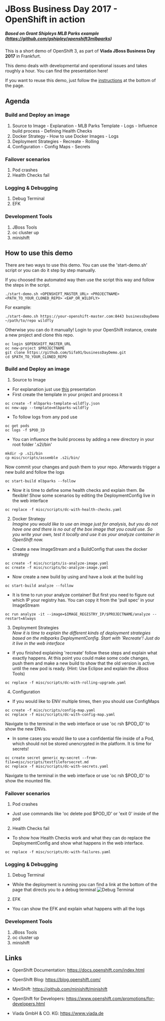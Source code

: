# JBoss Business Day 2017 - OpenShift in action
##### Based on Grant Shipleys MLB Parks example (https://github.com/gshipley/openshift3mlbparks)

This is a short demo of OpenShift 3, as part of <b>Viada JBoss Business Day 2017</b> in Frankfurt.

This demo deals with developmental and operational issues and takes roughly a hour.
You can find the presentation here!

If you want to reuse this demo, just follow the [instructions][f1572854] at the bottom of the page.    
## Agenda
### Build and Deploy an image
  1. Source to Image
    - Explanation
    - MLB Parks Template
    - Logs
    - Influence build process
    - Defining Health Checks
  2. Docker Strategy
    - How to use Docker Images
    - Logs
  3. Deployment Strategies
    - Recreate
    - Rolling
  4. Configuration
    - Config Maps
    - Secrets

  [f1572854]: https://github.com/Sifa91/businessDayDemo#how-to-use-this-demo "How to"

### Failover scenarios
  1. Pod crashes
  2. Health Checks fail

### Logging & Debugging
  1. Debug Terminal
  2. EFK

### Development Tools
  1. JBoss Tools
  2. oc cluster up
  3. minishift


## How to use this demo
There are two ways to use this demo. You can use the 'start-demo.sh' script or you can do it step by step manually.

If you choosed the automated way then use the script this way and follow the steps in the script.
```
./start-demo.sh <OPENSHIFT_MASTER_URL> <PROJECTNAME> <PATH_TO_YOUR_CLONED_REPO> <EAP_OR_WILDFLY>
```
For example:

```
./start-demo.sh https://your-openshift-master.com:8443 businessDayDemo ~/path/to/repo wildfly
```

Otherwise you can do it manually!
Login to your OpenShift instance, create a new project and clone this repo.

```
oc login $OPENSHIFT_MASTER_URL
oc new-project $PROJECTNAME
git clone https://github.com/Sifa91/businessDayDemo.git
cd $PATH_TO_YOUR_CLONED_REPO
```
### Build and Deploy an image
1. Source to Image
  - For explanation just use [this][aa426728] presentation
  - First create the template in your project and process it
  ```
  oc create -f mlbparks-template-wildfly.json
  oc new-app --template=mlbparks-wildfly
  ```
  - To follow logs from any pod use
```
oc get pods
oc logs -f $POD_ID
```
  - You can influence the build process by adding a new directory in your root folder '.s2i/bin'
  ```
  mkdir -p .s2i/bin
  cp misc/scripts/assemble .s2i/bin/
  ```
  Now commit your changes and push them to your repo. Afterwards trigger a new build and follow the logs
  ```
  oc start-build mlbparks --follow
  ```
  - Now it is time to define some health checks and explain them. Be flexible! Show some scenarios by editing the DeploymentConfig live in the web interface
  ```
  oc replace -f misc/scripts/dc-with-health-checks.yaml
  ```

2. Docker Strategy<br>
<i>Imagine you would like to use an image just for analysis, but you do not have one and there is no out of the box image that you could use. So you write your own, test it locally and use it as your analyze container in OpenShift now.</i>
  - Create a new ImageStream and a BuildConfig that uses the docker strategy
  ```
  oc create -f misc/scripts/is-analyze-image.yaml
  oc create -f misc/scripts/bc-analyze-image.yaml
  ```
  - Now create a new build by using and have a look at the build log
  ```
  oc start-build analyze --follow
  ```
  - It is time to run your analyze container! But first you need to figure out which IP your registry has. You can copy it from the 'pull spec' in your ImageStream
  ```
  oc run analyze -it --image=$IMAGE_REGISTRY_IP/$PROJECTNAME/analyze --restart=Always
  ```
3. Deployment Strategies<br>
<i>Now it is time to explain the different kinds of deployment strategies based on the mlbparks DeploymentConfig. Start with 'Recreate'! Just do it live in the web interface</i>
  - If you finished explaining 'recreate' follow these steps and explain what exactly happens. At this point you could make some code changes, push them and make a new build to show that the old version is active until the new pod is ready. (Hint: Use Eclipse and explain the JBoss Tools)
  ```
  oc replace -f misc/scripts/dc-with-rolling-upgrade.yaml
  ```
4. Configuration
  - If you would like to ENV multiple times, then you should use ConfigMaps
  ```
  oc create -f misc/scripts/config-map.yaml
  oc replace -f misc/scripts/dc-with-config-map.yaml
  ```
  Navigate to the terminal in the web interface or use 'oc rsh $POD_ID' to show the new ENVs.

  - In some cases you would like to use a confidential file inside of a Pod, which should not be stored unencrypted in the platform. It is time for secrets!
  ```
  oc create secret generic my-secret --from-file=misc/scripts/testfileforsecret.md
  oc replace -f misc/scripts/dc-with-secrets.yaml
  ```
  Navigate to the terminal in the web interface or use 'oc rsh $POD_ID' to show the mounted file.

### Failover scenarios
1. Pod crashes
  - Just use commands like 'oc delete pod $POD_ID' or 'exit 0' inside of the pod
2. Health Checks fail
  - To show how Health Checks work and what they can do replace the DeploymentConfig and show what happens in the web interface.
  ```
  oc replace -f misc/scripts/dc-with-failures.yaml
  ```

### Logging & Debugging
1. Debug Terminal
  - While the deployment is running you can find a link at the bottom of the page that directs you to a debug terminal
![  Debug Terminal](https://github.com/Sifa91/businessDayDemo/blob/master/misc/img/debug_terminal.png)
2. EFK
  - You can show the EFK and explain what happens with all the logs

### Development Tools
1. JBoss Tools
2. oc cluster up
3. minishift

## Links

- OpenShift Documentation: https://docs.openshift.com/index.html
- OpenShift Blog: https://blog.openshift.com/
- MiniShift: https://github.com/minishift/minishift
- OpenShift for Developers: https://www.openshift.com/promotions/for-developers.html
- Viada GmbH & CO. KG: https://www.viada.de

  [aa426728]: https://github.com/Sifa91/businessDayDemo/blob/master/misc/source-to-image.pdf "Source to Image"
